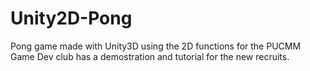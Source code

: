 # Unity2D-Pong
Pong game made with Unity3D using the 2D functions for the PUCMM Game Dev club has a demostration and tutorial for the new recruits.
